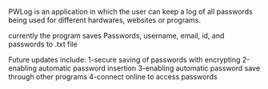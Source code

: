  PWLog is an application in which the user can keep a log of all passwords being used for different hardwares, websites or programs.
 
 currently the program saves Passwords, username, email, id, and passwords to .txt file
 
 Future updates include:
 1-secure saving of passwords with encrypting
 2-enabling automatic password insertion
 3-enabling automatic password save through other programs
 4-connect online to access passwords
